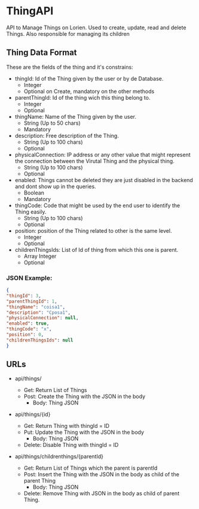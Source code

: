 # ThingAPI
API to Manage Things on Lorien. Used to create, update, read and delete Things. Also responsible for managing its children
## Thing Data Format
These are the fields of the thing and it's constrains:
- thingId: Id of the Thing given by the user or by de Database.
  - Integer
  - Optional on Create, mandatory on the other methods
- parentThingId: Id of the thing wich this thing belong to.
  - Integer
  - Optional
- thingName: Name of the Thing given by the user.
  - String (Up to 50 chars)
  - Mandatory
- description: Free description of the Thing.
  - String (Up to 100 chars)
  - Optional
- physicalConnection: IP address or any other value that might represent the connection between the Virutal Thing and the physical thing.
  - String (Up to 100 chars)
  - Optional
- enabled: Things cannot be deleted they are just disabled in the backend and dont show up in the queries.
  - Boolean
  - Mandatory
- thingCode: Code that might be used by the end user to identify the Thing easily.
  - String (Up to 100 chars)
  - Optional
- position: position of the Thing related to other is the same level.
  - Integer
  - Optional
- childrenThingsIds: List of Id of thing from which this one is parent.
  - Array Integer
  - Optional
### JSON Example:
```json
{
"thingId": 3,
"parentThingId": 1,
"thingName": "coisa1",
"description": "Cposa1",
"physicalConnection": null,
"enabled": true,
"thingCode": "x",
"position": 0,
"childrenThingsIds": null
}
```
## URLs
- api/things/
  - Get: Return List of Things
  - Post: Create the Thing with the JSON in the body
    - Body: Thing JSON

- api/things/{id}
  - Get: Return Thing with thingId = ID
  - Put: Update the Thing with the JSON in the body
    - Body: Thing JSON
  - Delete: Disable Thing with thingId = ID

- api/things/childrenthings/{parentId}
  - Get: Return List of Things which the parent is parentId
  - Post: Insert the Thing with the JSON in the body as child of the parent Thing
    - Body: Thing JSON
  - Delete: Remove Thing with JSON in the body as child of parent Thing.

